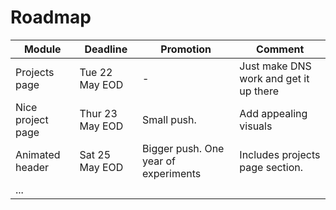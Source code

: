 # Roadmap

| Module                | Deadline            | Promotion        | Comment                                |
| --------------------- |-------------------- | ---------------- | -------------------------------------- |
| Projects page         | Tue 22 May EOD      | -                | Just make DNS work and get it up there |
| Nice project page     | Thur 23 May EOD     | Small push.      | Add appealing visuals                  |
| Animated header       | Sat 25 May EOD      | Bigger push. One year of experiments     | Includes projects page section.        |
| ...       |       |      |         |

